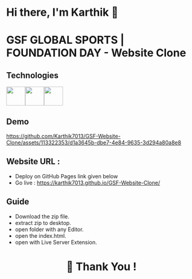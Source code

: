 


# Hi there, I'm Karthik 👋

# GSF GLOBAL SPORTS | FOUNDATION DAY - Website Clone







## Technologies

<img width="50px" src="https://ik.imagekit.io/ybyfbcvb8/html-5.png?updatedAt=1692968478517" margin="50px"/><img width="50px" src="https://ik.imagekit.io/ybyfbcvb8/css-3.png?updatedAt=1692968478430" margin="50px"/><img width="50px" src="https://ik.imagekit.io/ybyfbcvb8/js.png?updatedAt=1692968478459" margin="50px"/>

## Demo

https://github.com/Karthik7013/GSF-Website-Clone/assets/113322353/d1a3645b-dbe7-4e84-9635-3d294a80a8e8

## Website URL :

- Deploy on GitHub Pages link given below
- Go live : https://karthik7013.github.io/GSF-Website-Clone/

## Guide

- Download the zip file.
- extract zip to desktop.
- open folder with any Editor.
- open the index.html.
- open with Live Server Extension.
  
##
<h1 align="center">🤝 Thank You !</h1>




